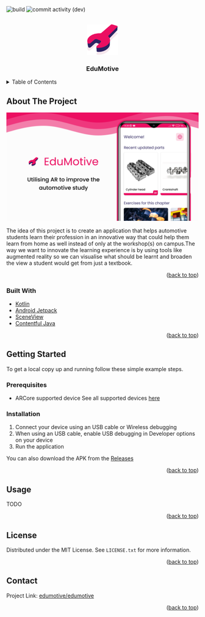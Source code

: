 <div id="top"></div>

<!-- PROJECT SHIELDS -->
<!--
*** I'm using markdown "reference style" links for readability.
*** Reference links are enclosed in brackets [ ] instead of parentheses ( ).
*** See the bottom of this document for the declaration of the reference variables
*** for contributors-url, forks-url, etc. This is an optional, concise syntax you may use.
*** https://www.markdownguide.org/basic-syntax/#reference-style-links
-->

![build](https://img.shields.io/github/workflow/status/edumotive/edumotive/Java%20CI%20with%20Gradle)
![commit activity (dev)](https://img.shields.io/github/commit-activity/w/edumotive/edumotive/dev)

<!-- PROJECT LOGO -->
<br />
<div align="center">
  <a href="https://github.com/DannyPX/edumotive">
    <img src="images/logo.png" alt="Logo" width="80" height="80">
  </a>

<h3 align="center">EduMotive</h3>
</div>


<!-- TABLE OF CONTENTS -->
<details>
  <summary>Table of Contents</summary>
  <ol>
    <li>
      <a href="#about-the-project">About The Project</a>
      <ul>
        <li><a href="#built-with">Built With</a></li>
      </ul>
    </li>
    <li>
      <a href="#getting-started">Getting Started</a>
      <ul>
        <li><a href="#prerequisites">Prerequisites</a></li>
        <li><a href="#installation">Installation</a></li>
      </ul>
    </li>
    <li><a href="#usage">Usage</a></li>
    <li><a href="#license">License</a></li>
    <li><a href="#contact">Contact</a></li>
  </ol>
</details>



<!-- ABOUT THE PROJECT -->
## About The Project


[![Product Name Screen Shot][product-screenshot]](https://github.com/edumotive/edumotive)

The idea of this project is to create an application that helps automotive students learn their profession in an innovative way that could help them learn from home as well instead of only at the workshop(s) on campus.The way we want to innovate the learning experience is by using tools like augmented reality so we can visualise what should be learnt and broaden the view a student would get from just a textbook.

<p align="right">(<a href="#top">back to top</a>)</p>



### Built With

* [Kotlin](https://kotlinlang.org/)
* [Android Jetpack](https://developer.android.com/jetpack)
* [SceneView](https://github.com/SceneView/sceneview-android)
* [Contentful Java](https://github.com/contentful/contentful.java)

<p align="right">(<a href="#top">back to top</a>)</p>



<!-- GETTING STARTED -->
## Getting Started

To get a local copy up and running follow these simple example steps.




### Prerequisites

* ARCore supported device
  See all supported devices [here](https://developers.google.com/ar/devices)




### Installation

1. Connect your device using an USB cable or Wireless debugging
2. When using an USB cable, enable USB debugging in Developer options on your device
3. Run the application

You can also download the APK from the [Releases](https://github.com/edumotive/edumotive/releases)

<p align="right">(<a href="#top">back to top</a>)</p>



<!-- USAGE EXAMPLES -->
## Usage

TODO

<p align="right">(<a href="#top">back to top</a>)</p>



<!-- LICENSE -->
## License

Distributed under the MIT License. See `LICENSE.txt` for more information.

<p align="right">(<a href="#top">back to top</a>)</p>



<!-- CONTACT -->
## Contact

Project Link: [edumotive/edumotive](https://github.com/edumotive/edumotive)

<p align="right">(<a href="#top">back to top</a>)</p>

<!-- MARKDOWN LINKS & IMAGES -->
<!-- https://www.markdownguide.org/basic-syntax/#reference-style-links -->
[product-screenshot]: images/screenshot.jpg
